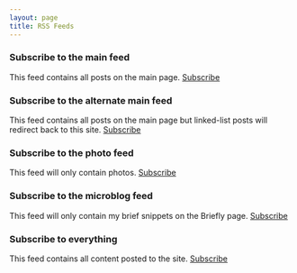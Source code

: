 ```yaml
---
layout: page
title: RSS Feeds
---
```


### Subscribe to the main feed

This feed contains all posts on the main page. [Subscribe](/rss-main.xml)

### Subscribe to the alternate main feed

This feed contains all posts on the main page but linked-list posts will redirect back to this site. [Subscribe](/rss-alternate.xml)

### Subscribe to the photo feed

This feed will only contain photos. [Subscribe](/rss-photos.xml)

### Subscribe to the microblog feed

This feed will only contain my brief snippets on the Briefly page. [Subscribe](/rss-briefly.xml)


### Subscribe to everything

This feed contains all content posted to the site. [Subscribe](/rss-firehose.xml)
